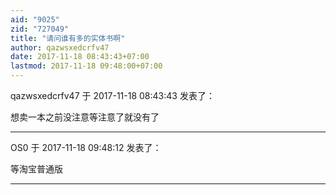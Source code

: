 ```yaml
---
aid: "9025"
zid: "727049"
title: "请问谁有多的实体书啊"
author: qazwsxedcrfv47
date: 2017-11-18 08:43:43+07:00
lastmod: 2017-11-18 09:48:00+07:00
---
```


qazwsxedcrfv47 于 2017-11-18 08:43:43 发表了：

想卖一本之前没注意等注意了就没有了

---

OS0 于 2017-11-18 09:48:12 发表了：

等淘宝普通版

---
